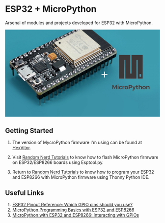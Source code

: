 # ESP32 + MicroPython

Arsenal of modules and projects developed for ESP32 with MicroPython.

<p align = "center">
  <img src = "https://github.com/HexVitor/ESP32/blob/master/Media/ESP32_MicroPython.jpg" alt = "ESP32 + MicroPython" />
</p>

## Getting Started

1. The version of MycroPython firmware I'm using can be found at [HexVitor](https://github.com/HexVitor/ESP32/blob/master/Media/esp32-20191026-v1.11-498-gf69ef97f2.bin).

2. Visit [Random Nerd Tutorials](https://randomnerdtutorials.com/flashing-micropython-firmware-esptool-py-esp32-esp8266/) to know how to flash MicroPython firmware on ESP32/ESP8266 boards using Esptool.py.

3. Return to [Random Nerd Tutorials](https://randomnerdtutorials.com/getting-started-thonny-micropython-python-ide-esp32-esp8266/) to know how to program your ESP32 and ESP8266 with MicroPython firmware using Thonny Python IDE.

## Useful Links

1. [ESP32 Pinout Reference: Which GPIO pins should you use?](https://randomnerdtutorials.com/esp32-pinout-reference-gpios/)
2. [MicroPython Programming Basics with ESP32 and ESP8266](https://randomnerdtutorials.com/micropython-programming-basics-esp32-esp8266/)
3. [MicroPython with ESP32 and ESP8266: Interacting with GPIOs](https://randomnerdtutorials.com/micropython-gpios-esp32-esp8266/)
